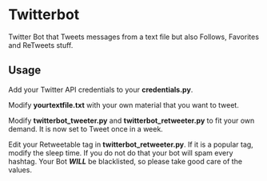 # Twitterbot
Twitter Bot that Tweets messages from a text file but also Follows, Favorites and ReTweets stuff.

## Usage

Add your Twitter API credentials to your **credentials.py**.

Modify **yourtextfile.txt** with your own material that you want to tweet.

Modify **twitterbot_tweeter.py** and **twitterbot_retweeter.py** to fit your own demand. It is now set to Tweet once in a week. 

Edit your Retweetable tag in **twitterbot_retweeter.py**. If it is a popular tag, modify the sleep time. If you do not do that your bot will spam every hashtag. Your Bot ***WILL*** be blacklisted, so please take good care of the values. 

